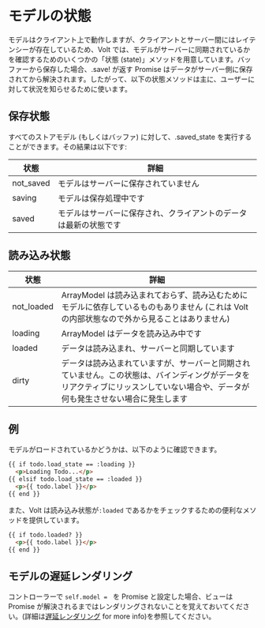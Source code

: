 # モデルの状態

モデルはクライアント上で動作しますが、クライアントとサーバー間にはレイテンシーが存在しているため、Volt では、モデルがサーバーに同期されているかを確認するためのいくつかの「状態 (state)」メソッドを用意しています。バッファーから保存した場合、.save! が返す Promise はデータがサーバー側に保存されてから解決されます。したがって、以下の状態メソッドは主に、ユーザーに対して状況を知らせるために使います。

## 保存状態

すべてのストアモデル (もしくはバッファ) に対して、.saved_state を実行することができます。その結果は以下です:

| 状態     | 詳細                                                           |
|-----------|-----------------------------------------------------------------------|
| not_saved | モデルはサーバーに保存されていません                            |
| saving    | モデルは保存処理中です                       |
| saved     | モデルはサーバーに保存され、クライアントのデータは最新の状態です   |

## 読み込み状態

| 状態     | 詳細                                                           |
|-----------|-----------------------------------------------------------------------|
| not_loaded| ArrayModel は読み込まれておらず、読み込むためにモデルに依存しているものもありません (これは Volt の内部状態なので外から見ることはありません) |
| loading   | ArrayModel はデータを読み込み中です                    |
| loaded    | データは読み込まれ、サーバーと同期しています    |
| dirty     | データは読み込まれていますが、サーバーと同期されていません。この状態は、バインディングがデータをリアクティブにリッスンしていない場合や、データが何も発生させない場合に発生します |

## 例

モデルがロードされているかどうかは、以下のように確認できます。

```html
{{ if todo.load_state == :loading }}
  <p>Loading Todo...</p>
{{ elsif todo.load_state == :loaded }}
  <p>{{ todo.label }}</p>
{{ end }}
```

また、Volt は読み込み状態が```:loaded``` であるかをチェックするための便利なメソッドを提供しています。

```html
{{ if todo.loaded? }}
  <p>{{ todo.label }}</p>
{{ end }}
```

## モデルの遅延レンダリング

コントローラーで ```self.model = ``` を Promise と設定した場合、ビューは Promise が解決されるまではレンダリングされないことを覚えておいてください。(詳細は[遅延レンダリング](docs/delayed_rendering.md) for more info)を参照してください。
